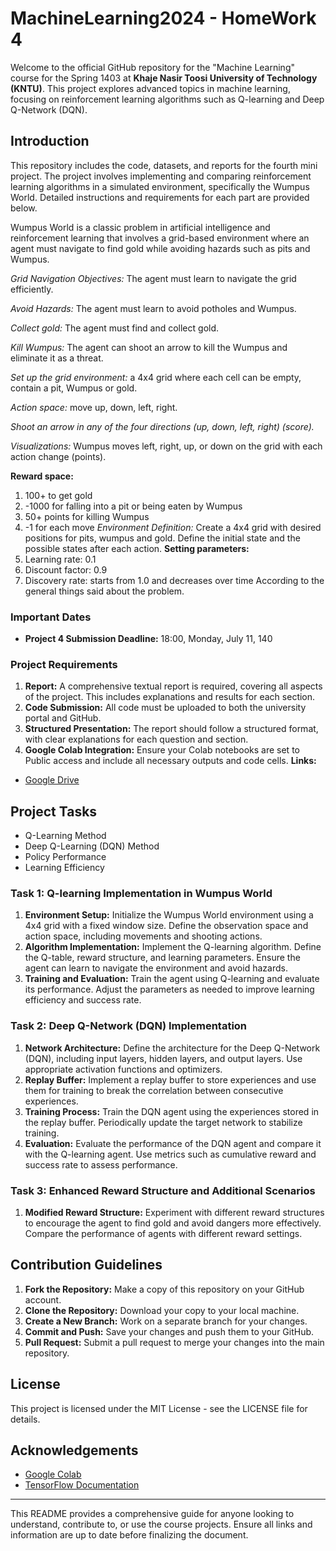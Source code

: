# MachineLearning2024 - HomeWork 4
Welcome to the official GitHub repository for the "Machine Learning" course for the Spring 1403 at **Khaje Nasir Toosi University of Technology (KNTU)**. This project explores advanced topics in machine learning, focusing on reinforcement learning algorithms such as Q-learning and Deep Q-Network (DQN).

## Introduction
This repository includes the code, datasets, and reports for the fourth mini project. The project involves implementing and comparing reinforcement learning algorithms in a simulated environment, specifically the Wumpus World. Detailed instructions and requirements for each part are provided below.

Wumpus World is a classic problem in artificial intelligence and reinforcement learning that involves a grid-based environment where an agent must navigate to find gold while avoiding hazards such as pits and Wumpus.

*Grid Navigation Objectives:* The agent must learn to navigate the grid efficiently.

*Avoid Hazards:* The agent must learn to avoid potholes and Wumpus.

*Collect gold:* The agent must find and collect gold.

*Kill Wumpus:* The agent can shoot an arrow to kill the Wumpus and eliminate it as a threat.

*Set up the grid environment:* a 4x4 grid where each cell can be empty, contain a pit, Wumpus or gold.

*Action space:* move up, down, left, right.

*Shoot an arrow in any of the four directions (up, down, left, right) (score).*

*Visualizations:* Wumpus moves left, right, up, or down on the grid with each action change (points).

**Reward space:**
1. 100+ to get gold
2. -1000 for falling into a pit or being eaten by Wumpus
3. 50+ points for killing Wumpus
4. -1 for each move
*Environment Definition:* Create a 4x4 grid with desired positions for pits, wumpus and gold. Define the initial state and the possible states after each action.
**Setting parameters:**
1. Learning rate: 0.1
2. Discount factor: 0.9
3. Discovery rate: starts from 1.0 and decreases over time According to the general things said about the problem.
### Important Dates
- **Project 4 Submission Deadline:** 18:00, Monday, July 11, 140
### Project Requirements
1. **Report:** A comprehensive textual report is required, covering all aspects of the project. This includes explanations and results for each section.
2. **Code Submission:** All code must be uploaded to both the university portal and GitHub.
3. **Structured Presentation:** The report should follow a structured format, with clear explanations for each question and section.
4. **Google Colab Integration:** Ensure your Colab notebooks are set to Public access and include all necessary outputs and code cells.
**Links:**
- [Google Drive](https://drive.google.com/drive/folders/147v_LVsJreU_Pg6KVc4gar_UjFSXKEP7)

## Project Tasks
- Q-Learning Method
- Deep Q-Learning (DQN) Method
- Policy Performance
- Learning Efficiency
### Task 1: Q-learning Implementation in Wumpus World
1. **Environment Setup:** Initialize the Wumpus World environment using a 4x4 grid with a fixed window size. Define the observation space and action space, including movements and shooting actions.
2. **Algorithm Implementation:** Implement the Q-learning algorithm. Define the Q-table, reward structure, and learning parameters. Ensure the agent can learn to navigate the environment and avoid hazards.
3. **Training and Evaluation:** Train the agent using Q-learning and evaluate its performance. Adjust the parameters as needed to improve learning efficiency and success rate.
### Task 2: Deep Q-Network (DQN) Implementation
1. **Network Architecture:** Define the architecture for the Deep Q-Network (DQN), including input layers, hidden layers, and output layers. Use appropriate activation functions and optimizers.
2. **Replay Buffer:** Implement a replay buffer to store experiences and use them for training to break the correlation between consecutive experiences.
3. **Training Process:** Train the DQN agent using the experiences stored in the replay buffer. Periodically update the target network to stabilize training.
4. **Evaluation:** Evaluate the performance of the DQN agent and compare it with the Q-learning agent. Use metrics such as cumulative reward and success rate to assess performance.
### Task 3: Enhanced Reward Structure and Additional Scenarios
1. **Modified Reward Structure:** Experiment with different reward structures to encourage the agent to find gold and avoid dangers more effectively. Compare the performance of agents with different reward settings.

## Contribution Guidelines
1. **Fork the Repository:** Make a copy of this repository on your GitHub account.
2. **Clone the Repository:** Download your copy to your local machine.
3. **Create a New Branch:** Work on a separate branch for your changes.
4. **Commit and Push:** Save your changes and push them to your GitHub.
5. **Pull Request:** Submit a pull request to merge your changes into the main repository.

## License
This project is licensed under the MIT License - see the LICENSE file for details.

## Acknowledgements
- [Google Colab](https://colab.research.google.com/)
- [TensorFlow Documentation](https://www.tensorflow.org/)

***
This README provides a comprehensive guide for anyone looking to understand, contribute to, or use the course projects. Ensure all links and information are up to date before finalizing the document.
